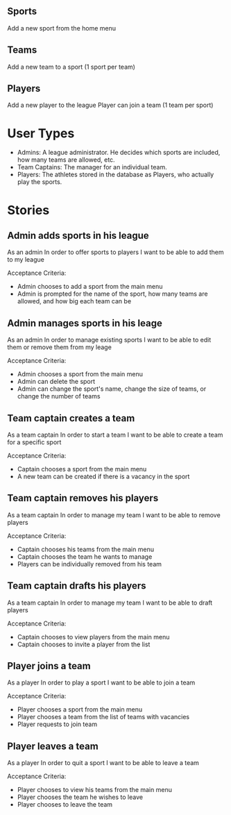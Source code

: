 ## Sports
Add a new sport from the home menu

## Teams
Add a new team to a sport (1 sport per team)

## Players
Add a new player to the league
Player can join a team (1 team per sport)

# User Types

* Admins: A league administrator. He decides which sports are included, how many teams are allowed, etc.
* Team Captains: The manager for an individual team.
* Players: The athletes stored in the database as Players, who actually play the sports.

# Stories

## Admin adds sports in his league

As an admin
In order to offer sports to players
I want to be able to add them to my league

Acceptance Criteria:
* Admin chooses to add a sport from the main menu
* Admin is prompted for the name of the sport, how many teams are allowed, and how big each team can be

## Admin manages sports in his leage

As an admin
In order to manage existing sports
I want to be able to edit them or remove them from my leage

Acceptance Criteria:
* Admin chooses a sport from the main menu
* Admin can delete the sport
* Admin can change the sport's name, change the size of teams, or change the number of teams

## Team captain creates a team

As a team captain
In order to start a team
I want to be able to create a team for a specific sport

Acceptance Criteria:
* Captain chooses a sport from the main menu
* A new team can be created if there is a vacancy in the sport

## Team captain removes his players

As a team captain
In order to manage my team
I want to be able to remove players

Acceptance Criteria:
* Captain chooses his teams from the main menu
* Captain chooses the team he wants to manage
* Players can be individually removed from his team

## Team captain drafts his players

As a team captain
In order to manage my team
I want to be able to draft players

Acceptance Criteria:
* Captain chooses to view players from the main menu
* Captain chooses to invite a player from the list

## Player joins a team

As a player
In order to play a sport
I want to be able to join a team

Acceptance Criteria:
* Player chooses a sport from the main menu
* Player chooses a team from the list of teams with vacancies
* Player requests to join team

## Player leaves a team

As a player
In order to quit a sport
I want to be able to leave a team

Acceptance Criteria:
* Player chooses to view his teams from the main menu
* Player chooses the team he wishes to leave
* Player chooses to leave the team
